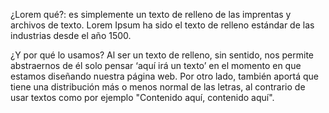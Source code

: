 ¿Lorem qué?: es simplemente un texto de relleno de las imprentas y archivos de texto. Lorem Ipsum ha sido el texto de relleno estándar de las industrias desde el año 1500. 

¿Y por qué lo usamos? Al ser un texto de relleno, sin sentido, nos permite abstraernos de él solo pensar ‘aquí irá un texto’ en el momento en que estamos diseñando nuestra página web. Por otro lado, también aportá que tiene una distribución más o menos normal de las letras, al contrario de usar textos como por ejemplo "Contenido aquí, contenido aquí".
